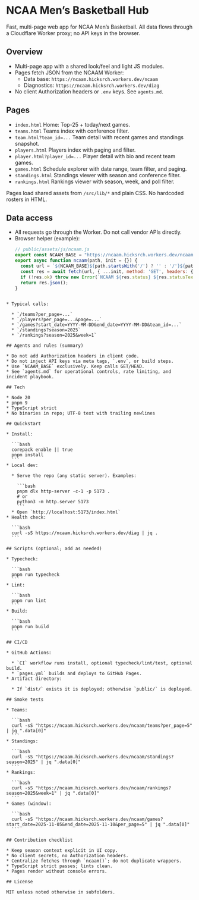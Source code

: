 # NCAA Men’s Basketball Hub

Fast, multi-page web app for NCAA Men’s Basketball. All data flows through a Cloudflare Worker proxy; no API keys in the browser.

## Overview

- Multi-page app with a shared look/feel and light JS modules.
- Pages fetch JSON from the NCAAM Worker:
  - Data base: `https://ncaam.hicksrch.workers.dev/ncaam`
  - Diagnostics: `https://ncaam.hicksrch.workers.dev/diag`
- No client Authorization headers or `.env` keys. See `agents.md`.

## Pages

- `index.html` Home: Top-25 + today/next games.
- `teams.html` Teams index with conference filter.
- `team.html?team_id=...` Team detail with recent games and standings snapshot.
- `players.html` Players index with paging and filter.
- `player.html?player_id=...` Player detail with bio and recent team games.
- `games.html` Schedule explorer with date range, team filter, and paging.
- `standings.html` Standings viewer with season and conference filter.
- `rankings.html` Rankings viewer with season, week, and poll filter.

Pages load shared assets from `/src/lib/*` and plain CSS. No hardcoded rosters in HTML.

## Data access

- All requests go through the Worker. Do not call vendor APIs directly.
- Browser helper (example):
  ```js
  // public/assets/js/ncaam.js
  export const NCAAM_BASE = "https://ncaam.hicksrch.workers.dev/ncaam";
  export async function ncaam(path, init = {}) {
    const url = `${NCAAM_BASE}${path.startsWith('/') ? '' : '/'}${path}`;
    const res = await fetch(url, { ...init, method: 'GET', headers: { Accept: 'application/json', ...(init.headers || {}) } });
    if (!res.ok) throw new Error(`NCAAM ${res.status} ${res.statusText} for ${path}`);
    return res.json();
  }
````

* Typical calls:

  * `/teams?per_page=...`
  * `/players?per_page=...&page=...`
  * `/games?start_date=YYYY-MM-DD&end_date=YYYY-MM-DD&team_id=...`
  * `/standings?season=2025`
  * `/rankings?season=2025&week=1`

## Agents and rules (summary)

* Do not add Authorization headers in client code.
* Do not inject API keys via meta tags, `.env`, or build steps.
* Use `NCAAM_BASE` exclusively. Keep calls GET/HEAD.
* See `agents.md` for operational controls, rate limiting, and incident playbook.

## Tech

* Node 20
* pnpm 9
* TypeScript strict
* No binaries in repo; UTF-8 text with trailing newlines

## Quickstart

* Install:

  ```bash
  corepack enable || true
  pnpm install
  ```
* Local dev:

  * Serve the repo (any static server). Examples:

    ```bash
    pnpm dlx http-server -c-1 -p 5173 .
    # or
    python3 -m http.server 5173
    ```
  * Open `http://localhost:5173/index.html`
* Health check:

  ```bash
  curl -sS https://ncaam.hicksrch.workers.dev/diag | jq .
  ```

## Scripts (optional; add as needed)

* Typecheck:

  ```bash
  pnpm run typecheck
  ```
* Lint:

  ```bash
  pnpm run lint
  ```
* Build:

  ```bash
  pnpm run build
  ```

## CI/CD

* GitHub Actions:

  * `CI` workflow runs install, optional typecheck/lint/test, optional build.
  * `pages.yml` builds and deploys to GitHub Pages.
* Artifact directory:

  * If `dist/` exists it is deployed; otherwise `public/` is deployed.

## Smoke tests

* Teams:

  ```bash
  curl -sS "https://ncaam.hicksrch.workers.dev/ncaam/teams?per_page=5" | jq ".data[0]"
  ```
* Standings:

  ```bash
  curl -sS "https://ncaam.hicksrch.workers.dev/ncaam/standings?season=2025" | jq ".data[0]"
  ```
* Rankings:

  ```bash
  curl -sS "https://ncaam.hicksrch.workers.dev/ncaam/rankings?season=2025&week=1" | jq ".data[0]"
  ```
* Games (window):

  ```bash
  curl -sS "https://ncaam.hicksrch.workers.dev/ncaam/games?start_date=2025-11-05&end_date=2025-11-10&per_page=5" | jq ".data[0]"
  ```

## Contribution checklist

* Keep season context explicit in UI copy.
* No client secrets, no Authorization headers.
* Centralize fetches through `ncaam()`; do not duplicate wrappers.
* TypeScript strict passes; lints clean.
* Pages render without console errors.

## License

MIT unless noted otherwise in subfolders.


